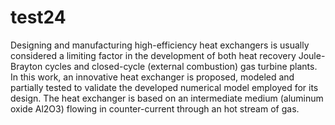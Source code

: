 # test24

Designing and manufacturing high-efficiency heat exchangers is usually considered a limiting factor in the development of both heat recovery Joule-Brayton cycles and closed-cycle (external combustion) gas turbine plants. In this work, an innovative heat exchanger is proposed, modeled and partially tested to validate the developed numerical model employed for its design. The heat exchanger is based on an intermediate medium (aluminum oxide Al2O3) flowing in counter-current through an hot stream of gas.
